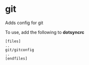 git
===

Adds config for git

To use, add the following to **dotsyncrc**

    [files]
    ..
    git/gitconfig
    ..
    [endfiles]


